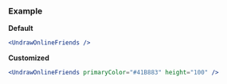 ### Example

**Default**
```jsx
<UndrawOnlineFriends />
```

**Customized**
```jsx
<UndrawOnlineFriends primaryColor="#41B883" height="100" />
```
